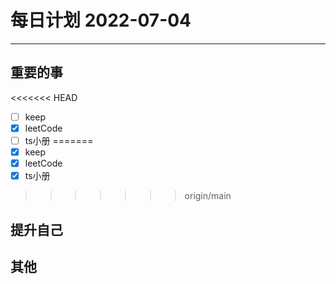 #  每日计划 2022-07-04
---
## 重要的事
<<<<<<< HEAD
- [ ]  keep
- [x]  leetCode
- [ ]  ts小册
=======
- [x]  keep
- [x]  leetCode
- [x]  ts小册
>>>>>>> origin/main



## 提升自己

  



## 其他








